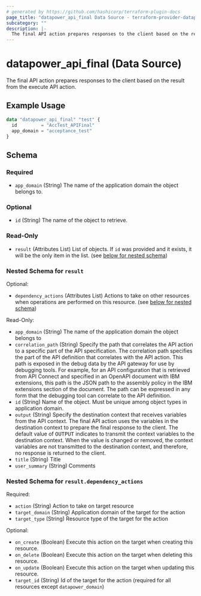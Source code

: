 ```yaml
---
# generated by https://github.com/hashicorp/terraform-plugin-docs
page_title: "datapower_api_final Data Source - terraform-provider-datapower"
subcategory: ""
description: |-
  The final API action prepares responses to the client based on the result from the execute API action.
---
```


# datapower_api_final (Data Source)

The final API action prepares responses to the client based on the result from the execute API action.

## Example Usage

```terraform
data "datapower_api_final" "test" {
  id         = "AccTest_APIFinal"
  app_domain = "acceptance_test"
}
```

<!-- schema generated by tfplugindocs -->
## Schema

### Required

- `app_domain` (String) The name of the application domain the object belongs to.

### Optional

- `id` (String) The name of the object to retrieve.

### Read-Only

- `result` (Attributes List) List of objects. If `id` was provided and it exists, it will be the only item in the list. (see [below for nested schema](#nestedatt--result))

<a id="nestedatt--result"></a>
### Nested Schema for `result`

Optional:

- `dependency_actions` (Attributes List) Actions to take on other resources when operations are performed on this resource. (see [below for nested schema](#nestedatt--result--dependency_actions))

Read-Only:

- `app_domain` (String) The name of the application domain the object belongs to
- `correlation_path` (String) Specify the path that correlates the API action to a specific part of the API specification. The correlation path specifies the part of the API definition that correlates with the API action. This path is exposed in the debug data by the API gateway for use by debugging tools. For example, for an API configuration that is retrieved from API Connect and specified in an OpenAPI document with IBM extensions, this path is the JSON path to the assembly policy in the IBM extensions section of the document. The path can be expressed in any form that the debugging tool can correlate to the API definition.
- `id` (String) Name of the object. Must be unique among object types in application domain.
- `output` (String) Specify the destination context that receives variables from the API context. The final API action uses the variables in the destination context to prepare the final response to the client. The default value of <tt>OUTPUT</tt> indicates to transmit the context variables to the destination context. When the value is changed or removed, the context variables are not transmitted to the destination context, and therefore, no response is returned to the client.
- `title` (String) Title
- `user_summary` (String) Comments

<a id="nestedatt--result--dependency_actions"></a>
### Nested Schema for `result.dependency_actions`

Required:

- `action` (String) Action to take on target resource
- `target_domain` (String) Application domain of the target for the action
- `target_type` (String) Resource type of the target for the action

Optional:

- `on_create` (Boolean) Execute this action on the target when creating this resource.
- `on_delete` (Boolean) Execute this action on the target when deleting this resource.
- `on_update` (Boolean) Execute this action on the target when updating this resource.
- `target_id` (String) Id of the target for the action (required for all resources except `datapower_domain`)
